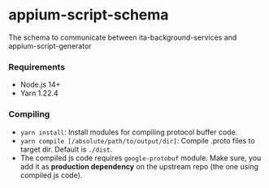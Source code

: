 # appium-script-schema
The schema to communicate between ita-background-services and appium-script-generator

### Requirements

- Node.js 14+
- Yarn 1.22.4

### Compiling

- `yarn install`: Install modules for compiling protocol buffer code.
- `yarn compile [/absolute/path/to/output/dir]`: Compile .proto files to target dir. Default is `./dist`.
- The compiled js code requires `google-protobuf` module. Make sure, you add it as **production dependency** on the upstream repo (the one using compiled js code).
